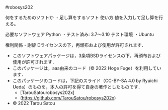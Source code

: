 #robosys202

何をするためのソフトか
・足し算をするソフト
使い方
値を入力して足し算を行える。

必要なソフトウェア
Python
・テスト済み: 3.7〜3.10
テスト環境
・Ubuntu

権利関係・謝辞
Dライセンスの下，再頒布および使用が許可されます． 
  * このソフトウェアパッケージは，3条項BSDライセンスの下，再頒布および使用が許可されます．
  * このパッケージは，aaa由来のコード（© 2022 Hoge Fuge）を利用しています．
  * このパッケージのコードは，下記のスライド（CC-BY-SA 4.0 by Ryuichi Ueda）のものを，本人の許可を得て自身の著作としたものです．
      * [TarouSatourobosys202x]
      * (https://github.com/TarouSatou/robosys202x)
  * © 2022 Tarou Satou



